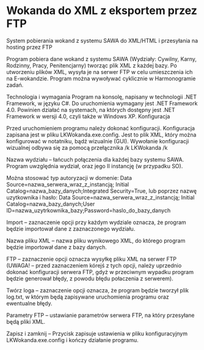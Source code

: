 # Wokanda do XML z eksportem przez FTP
System pobierania wokand z systemu SAWA do XML/HTML i przesyłania na hosting przez FTP

Program pobiera dane wokand z systemu SAWA (Wydziały: Cywilny, Karny, Rodzinny, Pracy, Penitencjarny) tworząc plik XML z każdej bazy. Po utworzeniu plików XML, wysyła je na serwer FTP w celu umieszczenia ich na E-wokandzie. 
Program można wywoływać cyklicznie w Harmonogramie zadań.

Technologia i wymagania
Program na konsolę, napisany w technologii .NET Framework, w języku C#. Do uruchomienia wymagany jest .NET Framework 4.0. Powinien działać na systemach, na których dostępny jest .NET Framework w wersji 4.0, czyli także w Windows XP.
Konfiguracja

Przed uruchomieniem programu należy dokonać konfiguracji. Konfiguracja zapisana jest w pliku LKWokanda.exe.config. Jest to plik XML, który można konfigurować w notatniku, bądź wizualnie (GUI). Wywołanie konfiguracji wizualnej odbywa się za pomocą przełącznika /k
LKWokanda /k
 
Nazwa wydziału – łańcuch połączenia dla każdej bazy systemu SAWA. Program uwzględnia wydział, oraz jego II instancję (w przypadku SO).

Można stosować typ autoryzacji w domenie: 
Data Source=nazwa_serwera_wraz_z_instancją; Initial Catalog=nazwa_bazy_danych;Integrated Security=True, lub poprzez nazwę uzytkownika i hasło: Data Source=nazwa_serwera_wraz_z_instancją; Initial Catalog=nazwa_bazy_danych;User ID=nazwa_uzytrkownika_bazy;Password=haslo_do_bazy_danych

Import – zaznaczenie opcji przy każdym wydziale oznacza, że program będzie importował dane z zaznaczonego wydziału.

Nazwa pliku XML – nazwa pliku wynikowego XML, do którego program będzie importował dane z bazy danych.

FTP – zaznaczenie opcji oznacza wysyłkę pliku XML na serwer FTP (UWAGA! – przed zaznaczeniem kórejś z tych opcji, należy uprzednio dokonać konfiguracji serwera FTP, gdyż w przeciwnym wypadku program będzie generował błędy, z powodu błędu połaczenia z serwerem).

Twórz loga – zaznaczenie opcji oznacza, że program będzie tworzył plik log.txt, w którym będą zapisywane uruchomienia programu oraz ewentualne błędy.

Parametry FTP – ustawianie parametrów serwera FTP, na który przesyłane będą pliki XML.

Zapisz i zamknij – Przycisk zapisuje ustawienia w pliku konfiguracyjnym LKWokanda.exe.config i kończy działanie programu.
